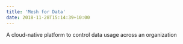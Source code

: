 ```yaml
---
title: 'Mesh for Data'
date: 2018-11-28T15:14:39+10:00
---
```


A cloud-native platform to control data usage across an organization
